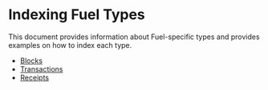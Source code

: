 # Indexing Fuel Types

This document provides information about Fuel-specific types and provides examples on how to index each type.

- [Blocks](./blocks.md)
- [Transactions](./transactions.md)
- [Receipts](./receipts.md)
